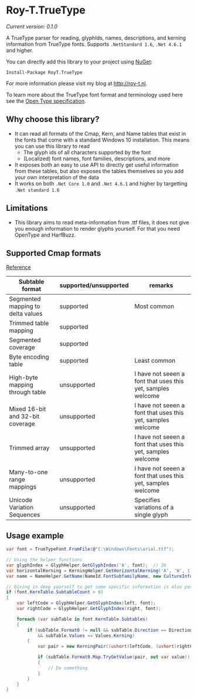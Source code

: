 # Roy-T.TrueType

*Current version: 0.1.0*

A TrueType parser for reading, glyphIds, names, descriptions, and kerning information from TrueType fonts. Supports `.NetStandard 1.6`, `.Net 4.6.1` and higher.


You can directly add this library to your project using [NuGet](https://www.nuget.org/packages/RoyT.TrueType/):

```
Install-Package RoyT.TrueType
```



For more information please visit my blog at http://roy-t.nl.

To learn more about the TrueType font format and terminology used here see the [Open Type specification](https://docs.microsoft.com/en-us/typography/opentype/spec/).


## Why choose this library?
- It can read all formats of the Cmap, Kern, and Name tables that exist in the fonts that come with a standard Windows 10 installation. This means you can use this library to read
  - The glyph ids of all characters supported by the font
  - (Localized) font names, font families, descriptions, and more
- It exposes both an easy to use API to directly get useful information from these tables, but also exposes the tables themselves so you add your own interpretation of the data
- It works on both `.Net Core 1.0` and `.Net 4.6.1` and higher by targetting `.Net standard 1.6`

## Limitations
- This library aims to read meta-information from .ttf files, it does not give you enough information to render glyphs yourself. For that you need OpenType and HarfBuzz.



## Supported Cmap formats
[Reference](https://docs.microsoft.com/en-us/typography/opentype/spec/cmap)

| Subtable format | supported/unsupported | remarks |
|--- | --- | --- |
| Segmented mapping to delta values | supported | Most common |
| Trimmed table mapping | supported | |
| Segmented coverage | supported | |
| Byte encoding table | supported | Least common |
| High-byte mapping through table | unsupported | I have not seeen a font that uses this yet, samples welcome |
| Mixed 16-bit and 32-bit coverage | unsupported | I have not seeen a font that uses this yet, samples welcome |
| Trimmed array | unsupported | I have not seeen a font that uses this yet, samples welcome |
| Many-to-one range mappings | unsupported | I have not seeen a font that uses this yet, samples welcome |
| Unicode Variation Sequences | unsupported | Specifies variations of a single glyph |


## Usage example

```csharp
var font = TrueTypeFont.FromFile(@"C:\Windows\Fonts\arial.ttf");

// Using the helper functions
var glyphIndex = GlyphHelper.GetGlyphIndex('A', font);  // 36
var horizontalKerning = KerningHelper.GetHorizontalKerning('A', 'W', 1.0f, font);   // -76
var name = NameHelper.GetName(NameId.FontSubfamilyName, new CultureInfo("nl-NL"), font); // Standaard

// Diving in deep yourself to get some specific information is also possible
if (font.KernTable.SubtableCount > 0)
{
    var leftCode = GlyphHelper.GetGlyphIndex(left, font);
    var rightCode = GlyphHelper.GetGlyphIndex(right, font);

    foreach (var subTable in font.KernTable.Subtables)
    {
        if (subTable.Format0 != null && subTable.Direction == Direction.Vertical
            && subTable.Values == Values.Kerning)
        {
            var pair = new KerningPair((ushort)leftCode, (ushort)rightCode);

            if (subTable.Format0.Map.TryGetValue(pair, out var value))
            {
                // Do something
            }
        }
    }
}
```